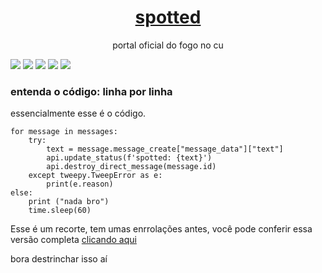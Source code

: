 <h1 align="center">
    <a href="https://twitter.com/Spotted_do_tt">spotted</a>
</h1>
<p align="center">portal oficial do fogo no cu</p>

[![](https://img.shields.io/discord/794297088246153246?color=7289da&label=Discord&logo=Discord&style=for-the-badge)](https://discord.gg/fHaMSAKsg7)
[![](https://img.shields.io/static/v1?label=project%20version&message=v1.5&color=sucess&style=for-the-badge)](https://github.com/apatacadof/spotted/blob/main/spotted.py)
[![](https://img.shields.io/github/license/apatacadof/spotted?logo=&style=for-the-badge)](https://raw.githubusercontent.com/apatacadof/spotted/7a1142bd2d2aef7e32b69a8038080377b415d953/LICENSE)
[![](https://img.shields.io/static/v1?label=pyhon&message=2.7|3.5|3.6|3.7|3.8&logo=python&color=informational&style=for-the-badge)](https://www.python.org/)
[![](https://img.shields.io/static/v1?label=status&message=beta&color=yellowgreen&style=for-the-badge)](https://github.com/apatacadof/spotted/blob/main/spotted.py)

### entenda o código: linha por linha

essencialmente esse é o código.
    
    for message in messages:
        try:
            text = message.message_create["message_data"]["text"]
            api.update_status(f'spotted: {text}')
            api.destroy_direct_message(message.id)
        except tweepy.TweepError as e:
            print(e.reason)
    else:
        print ("nada bro")
        time.sleep(60)
        
Esse é um recorte, tem umas enrrolações antes, você pode conferir essa versão completa [clicando aqui](https://github.com/apatacadof/spotted/blob/main/spotted.py)

bora destrinchar isso aí
